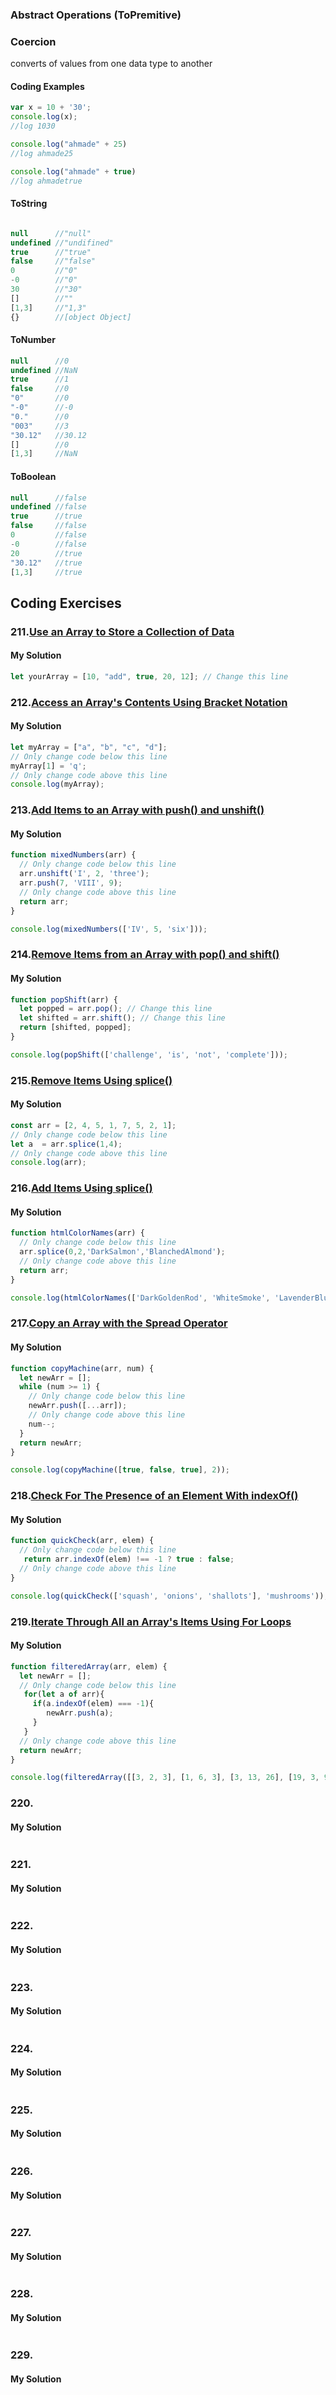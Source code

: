 ### Abstract Operations (ToPremitive)

### Coercion
converts of values from one data type to another
#### Coding Examples
```javascript
var x = 10 + '30';
console.log(x);
//log 1030

console.log("ahmade" + 25)
//log ahmade25

console.log("ahmade" + true)
//log ahmadetrue
```

#### ToString
```javascript

null      //"null"
undefined //"undifined"
true      //"true"
false     //"false"
0         //"0"
-0        //"0"
30        //"30"
[]        //""
[1,3]     //"1,3"
{}        //[object Object] 
```
#### ToNumber
```javascript
null      //0
undefined //NaN
true      //1
false     //0
"0"       //0
"-0"      //-0
"0."      //0
"003"     //3
"30.12"   //30.12
[]        //0
[1,3]     //NaN
```
#### ToBoolean
```javascript
null      //false
undefined //false
true      //true
false     //false
0         //false
-0        //false
20        //true 
"30.12"   //true
[1,3]     //true
```
## Coding Exercises
### 211.[Use an Array to Store a Collection of Data](https://www.freecodecamp.org/learn/javascript-algorithms-and-data-structures/basic-data-structures/use-an-array-to-store-a-collection-of-data)
#### My Solution
```javascript
let yourArray = [10, "add", true, 20, 12]; // Change this line
```
### 212.[Access an Array's Contents Using Bracket Notation](https://www.freecodecamp.org/learn/javascript-algorithms-and-data-structures/basic-data-structures/access-an-arrays-contents-using-bracket-notation)
#### My Solution
```javascript
let myArray = ["a", "b", "c", "d"];
// Only change code below this line
myArray[1] = 'q';
// Only change code above this line
console.log(myArray);
```
### 213.[Add Items to an Array with push() and unshift()](https://www.freecodecamp.org/learn/javascript-algorithms-and-data-structures/basic-data-structures/add-items-to-an-array-with-push-and-unshift)
#### My Solution
```javascript
function mixedNumbers(arr) {
  // Only change code below this line
  arr.unshift('I', 2, 'three'); 
  arr.push(7, 'VIII', 9);
  // Only change code above this line
  return arr;
}

console.log(mixedNumbers(['IV', 5, 'six']));
```
### 214.[Remove Items from an Array with pop() and shift()](https://www.freecodecamp.org/learn/javascript-algorithms-and-data-structures/basic-data-structures/remove-items-from-an-array-with-pop-and-shift)
#### My Solution
```javascript
function popShift(arr) {
  let popped = arr.pop(); // Change this line
  let shifted = arr.shift(); // Change this line
  return [shifted, popped];
}

console.log(popShift(['challenge', 'is', 'not', 'complete']));
```
### 215.[Remove Items Using splice()](https://www.freecodecamp.org/learn/javascript-algorithms-and-data-structures/basic-data-structures/remove-items-using-splice)
#### My Solution
```javascript
const arr = [2, 4, 5, 1, 7, 5, 2, 1];
// Only change code below this line
let a  = arr.splice(1,4);
// Only change code above this line
console.log(arr);
```
### 216.[Add Items Using splice()](https://www.freecodecamp.org/learn/javascript-algorithms-and-data-structures/basic-data-structures/add-items-using-splice)
#### My Solution
```javascript
function htmlColorNames(arr) {
  // Only change code below this line
  arr.splice(0,2,'DarkSalmon','BlanchedAlmond');
  // Only change code above this line
  return arr;
}

console.log(htmlColorNames(['DarkGoldenRod', 'WhiteSmoke', 'LavenderBlush', 'PaleTurquoise', 'FireBrick']));
```
### 217.[Copy an Array with the Spread Operator](https://www.freecodecamp.org/learn/javascript-algorithms-and-data-structures/basic-data-structures/copy-an-array-with-the-spread-operator)
#### My Solution
```javascript
function copyMachine(arr, num) {
  let newArr = [];
  while (num >= 1) {
    // Only change code below this line
    newArr.push([...arr]);
    // Only change code above this line
    num--;
  }
  return newArr;
}

console.log(copyMachine([true, false, true], 2));
```
### 218.[Check For The Presence of an Element With indexOf()](https://www.freecodecamp.org/learn/javascript-algorithms-and-data-structures/basic-data-structures/check-for-the-presence-of-an-element-with-indexof)
#### My Solution
```javascript
function quickCheck(arr, elem) {
  // Only change code below this line
   return arr.indexOf(elem) !== -1 ? true : false;
  // Only change code above this line
}

console.log(quickCheck(['squash', 'onions', 'shallots'], 'mushrooms'));
```
### 219.[Iterate Through All an Array's Items Using For Loops](https://www.freecodecamp.org/learn/javascript-algorithms-and-data-structures/basic-data-structures/iterate-through-all-an-arrays-items-using-for-loops)
#### My Solution
```javascript
function filteredArray(arr, elem) {
  let newArr = [];
  // Only change code below this line
   for(let a of arr){
     if(a.indexOf(elem) === -1){
        newArr.push(a);
     }
   }
  // Only change code above this line
  return newArr;
}

console.log(filteredArray([[3, 2, 3], [1, 6, 3], [3, 13, 26], [19, 3, 9]], 3));
```
### 220.[]()
#### My Solution
```javascript

```
### 221.[]()
#### My Solution
```javascript

```
### 222.[]()
#### My Solution
```javascript

```
### 223.[]()
#### My Solution
```javascript

```
### 224.[]()
#### My Solution
```javascript

```
### 225.[]()
#### My Solution
```javascript

```
### 226.[]()
#### My Solution
```javascript

```
### 227.[]()
#### My Solution
```javascript

```
### 228.[]()
#### My Solution
```javascript

```
### 229.[]()
#### My Solution
```javascript

```

